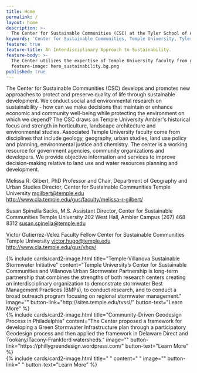 ```yaml
---
title: Home
permalink: /
layout: home
description: >- 
  The Center for Sustainable Communities (CSC) at the Tyler School of Art develops and promotes new approaches to sustainable             development. 
keywords: 'Center for Sustainable Communities, Temple University, Tyler School of Art, environmental studies, urban studies'
feature: true
feature-title: An Interdisciplinary Approach to Sustainability.
feature-body: >-
  The Center utilizes the expertise of Temple University faculty from geography and urban studies, environmental studies, economics,       landscape architecture, horticulture, geology, city and regional planning, engineering and chemistry.
  feature-image: hero_sustainability.bg.png
published: true
---
```

The Center for Sustainable Communities (CSC) develops and promotes new approaches to protect and preserve quality of life through sustainable development. We conduct social and environmental research on sustainability - how can we make decisions that maintain or enhance economic and community well-being while protecting the environment on which we depend? The CSC draws on Temple University Ambler's historical focus and strength in horticulture, landscape architecture and environmental studies. Associated Temple University faculty come from disciplines that include geology, geography, urban studies, land use policy and planning, environmental justice and chemistry. The center is a working resource for government agencies, community organizations and developers. We provide objective information and services to improve decision-making relative to land use and water resources planning and development. 

Melissa R. Gilbert, PhD
Professor and Chair, Department of Geography and Urban Studies
Director, Center for Sustainable Communities
Temple University
mgilbert@temple.edu
http://www.cla.temple.edu/gus/faculty/melissa-r-gilbert/

Susan Spinella Sacks, M.S. 
Assistant Director, Center for Sustainable Communities
Temple University
202 West Hall, Ambler Campus
(267) 468 8312
susan.spinella@temple.edu

Victor Gutierrez-Velez
Faculty Fellow
Center for Sustainable Communities
Temple University
victor.hugo@temple.edu
http://www.cla.temple.edu/gus/vhgv/

<div class="row row-wide">
  <div class="col m12 l4">{% include cards/card2-image.html 
    title="Temple-Villanova Sustainable Stormwater Initiative" 
    content="Temple University’s Center for Sustainable Communities and Villanova Urban Stormwater Partnership is long-term partnership that combines the strengths of both research centers creating an interdisciplinary organization to demonstrate stormwater Best Management Practices (BMPs), to conduct research, and to conduct a broad outreach program focusing on regional stormwater management." 
    image="" 
    button-link="http://sites.temple.edu/tvssi/" 
    button-text="Learn More" %}
  </div>
  <div class="row row-wide">
    <div class="col m12 l4">{% include cards/card2-image.html 
      title="Community-Driven Geodesign Process in Philadelphia" 
      content="The Center proposed a framework for developing a Green Stormwater Infrastructure plan through a participatory Geodesign         process and then applied the framework in Delaware Direct and Tookany/Tacony-Frankford watersheds." 
      image="" 
      button-link="https://phillygreendesign.wordpress.com/" 
      button-text="Learn More" %}
    </div>
    <div class="row row-wide">
      <div class="col m12 l4">{% include cards/card2-image.html 
        title=" " 
        content=" " 
        image="" 
        button-link=" " 
        button-text="Learn More" %}
      </div>
</div>
